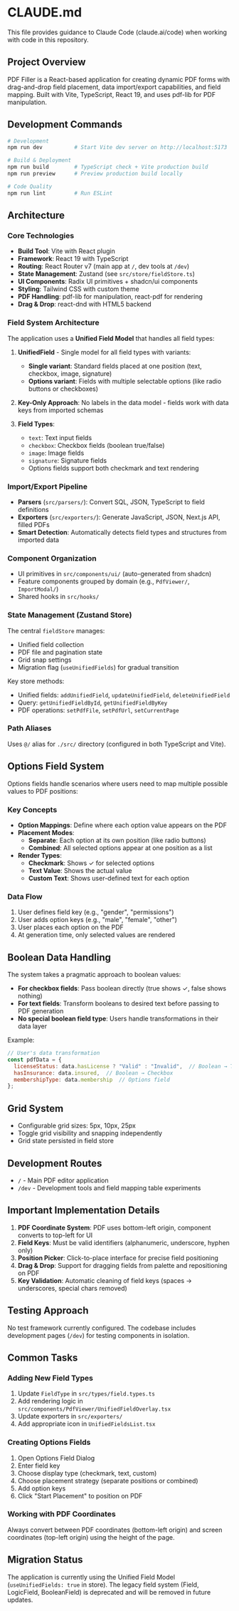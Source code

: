 # CLAUDE.md

This file provides guidance to Claude Code (claude.ai/code) when working with code in this repository.

## Project Overview

PDF Filler is a React-based application for creating dynamic PDF forms with drag-and-drop field placement, data import/export capabilities, and field mapping. Built with Vite, TypeScript, React 19, and uses pdf-lib for PDF manipulation.

## Development Commands

```bash
# Development
npm run dev          # Start Vite dev server on http://localhost:5173

# Build & Deployment
npm run build        # TypeScript check + Vite production build
npm run preview      # Preview production build locally

# Code Quality
npm run lint         # Run ESLint
```

## Architecture

### Core Technologies
- **Build Tool**: Vite with React plugin
- **Framework**: React 19 with TypeScript
- **Routing**: React Router v7 (main app at `/`, dev tools at `/dev`)
- **State Management**: Zustand (see `src/store/fieldStore.ts`)
- **UI Components**: Radix UI primitives + shadcn/ui components
- **Styling**: Tailwind CSS with custom theme
- **PDF Handling**: pdf-lib for manipulation, react-pdf for rendering
- **Drag & Drop**: react-dnd with HTML5 backend

### Field System Architecture

The application uses a **Unified Field Model** that handles all field types:

1. **UnifiedField** - Single model for all field types with variants:
   - **Single variant**: Standard fields placed at one position (text, checkbox, image, signature)
   - **Options variant**: Fields with multiple selectable options (like radio buttons or checkboxes)

2. **Key-Only Approach**: No labels in the data model - fields work with data keys from imported schemas

3. **Field Types**:
   - `text`: Text input fields
   - `checkbox`: Checkbox fields (boolean true/false)
   - `image`: Image fields
   - `signature`: Signature fields
   - Options fields support both checkmark and text rendering

### Import/Export Pipeline

- **Parsers** (`src/parsers/`): Convert SQL, JSON, TypeScript to field definitions
- **Exporters** (`src/exporters/`): Generate JavaScript, JSON, Next.js API, filled PDFs
- **Smart Detection**: Automatically detects field types and structures from imported data

### Component Organization

- UI primitives in `src/components/ui/` (auto-generated from shadcn)
- Feature components grouped by domain (e.g., `PdfViewer/`, `ImportModal/`)
- Shared hooks in `src/hooks/`

### State Management (Zustand Store)

The central `fieldStore` manages:
- Unified field collection
- PDF file and pagination state
- Grid snap settings
- Migration flag (`useUnifiedFields`) for gradual transition

Key store methods:
- Unified fields: `addUnifiedField`, `updateUnifiedField`, `deleteUnifiedField`
- Query: `getUnifiedFieldById`, `getUnifiedFieldByKey`
- PDF operations: `setPdfFile`, `setPdfUrl`, `setCurrentPage`

### Path Aliases

Uses `@/` alias for `./src/` directory (configured in both TypeScript and Vite).

## Options Field System

Options fields handle scenarios where users need to map multiple possible values to PDF positions:

### Key Concepts
- **Option Mappings**: Define where each option value appears on the PDF
- **Placement Modes**:
  - **Separate**: Each option at its own position (like radio buttons)
  - **Combined**: All selected options appear at one position as a list
- **Render Types**:
  - **Checkmark**: Shows ✓ for selected options
  - **Text Value**: Shows the actual value
  - **Custom Text**: Shows user-defined text for each option

### Data Flow
1. User defines field key (e.g., "gender", "permissions")
2. User adds option keys (e.g., "male", "female", "other")
3. User places each option on the PDF
4. At generation time, only selected values are rendered

## Boolean Data Handling

The system takes a pragmatic approach to boolean values:

- **For checkbox fields**: Pass boolean directly (true shows ✓, false shows nothing)
- **For text fields**: Transform booleans to desired text before passing to PDF generation
- **No special boolean field type**: Users handle transformations in their data layer

Example:
```javascript
// User's data transformation
const pdfData = {
  licenseStatus: data.hasLicense ? "Valid" : "Invalid",  // Boolean → Text
  hasInsurance: data.insured,  // Boolean → Checkbox
  membershipType: data.membership  // Options field
};
```

## Grid System
- Configurable grid sizes: 5px, 10px, 25px
- Toggle grid visibility and snapping independently
- Grid state persisted in field store

## Development Routes

- `/` - Main PDF editor application
- `/dev` - Development tools and field mapping table experiments

## Important Implementation Details

1. **PDF Coordinate System**: PDF uses bottom-left origin, component converts to top-left for UI
2. **Field Keys**: Must be valid identifiers (alphanumeric, underscore, hyphen only)
3. **Position Picker**: Click-to-place interface for precise field positioning
4. **Drag & Drop**: Support for dragging fields from palette and repositioning on PDF
5. **Key Validation**: Automatic cleaning of field keys (spaces → underscores, special chars removed)

## Testing Approach

No test framework currently configured. The codebase includes development pages (`/dev`) for testing components in isolation.

## Common Tasks

### Adding New Field Types
1. Update `FieldType` in `src/types/field.types.ts`
2. Add rendering logic in `src/components/PdfViewer/UnifiedFieldOverlay.tsx`
3. Update exporters in `src/exporters/`
4. Add appropriate icon in `UnifiedFieldsList.tsx`

### Creating Options Fields
1. Open Options Field Dialog
2. Enter field key
3. Choose display type (checkmark, text, custom)
4. Choose placement strategy (separate positions or combined)
5. Add option keys
6. Click "Start Placement" to position on PDF

### Working with PDF Coordinates
Always convert between PDF coordinates (bottom-left origin) and screen coordinates (top-left origin) using the height of the page.

## Migration Status

The application is currently using the Unified Field Model (`useUnifiedFields: true` in store). The legacy field system (Field, LogicField, BooleanField) is deprecated and will be removed in future updates.